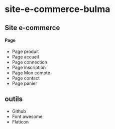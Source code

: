 # site-e-commerce-bulma

## Site e-commerce

#### Page

<ul>

<li>Page produit</li>
<li>Page accueil</li>
<li>Page connection</li>
<li>Page inscription</li>
<li>Page Mon compte</li>
<li>Page contact</li>
<li>Page panier</li>

</ul>

## outils

<ul>

<li>Github</li>
<li>Font awesome</li>
<li>Flaticon</li>

</ul>
